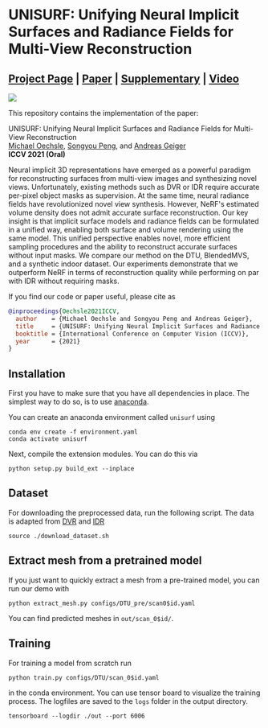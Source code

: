 # UNISURF: Unifying Neural Implicit Surfaces and Radiance Fields for Multi-View Reconstruction
## [Project Page](https://moechsle.github.io/unisurf/) | [Paper](http://www.cvlibs.net/publications/Oechsle2021ICCV.pdf) | [Supplementary](http://www.cvlibs.net/publications/Oechsle2021ICCV_supplementary.pdf) | [Video](https://www.youtube.com/watch?v=WXUfHvZge0E)

![](./media/unisurf_teaser.gif)

This repository contains the implementation of the paper:

UNISURF: Unifying Neural Implicit Surfaces and Radiance Fields for Multi-View Reconstruction  
[Michael Oechsle](https://moechsle.github.io/), [Songyou Peng](https://pengsongyou.github.io/), and [Andreas Geiger](http://www.cvlibs.net/)  
**ICCV 2021 (Oral)**  

Neural implicit 3D representations have emerged as a powerful paradigm for reconstructing surfaces from multi-view images and synthesizing novel views. Unfortunately, existing methods such as DVR or IDR require accurate per-pixel object masks as supervision. At the same time, neural radiance fields have revolutionized novel view synthesis. However, NeRF's estimated volume density does not admit accurate surface reconstruction. Our key insight is that implicit surface models and radiance fields can be formulated in a unified way, enabling both surface and volume rendering using the same model. This unified perspective enables novel, more efficient sampling procedures and the ability to reconstruct accurate surfaces without input masks. We compare our method on the DTU, BlendedMVS, and a synthetic indoor dataset. Our experiments demonstrate that we outperform NeRF in terms of reconstruction quality while performing on par with IDR without requiring masks.

If you find our code or paper useful, please cite as
```bibtex
@inproceedings{Oechsle2021ICCV,
  author    = {Michael Oechsle and Songyou Peng and Andreas Geiger},
  title     = {UNISURF: Unifying Neural Implicit Surfaces and Radiance Fields for Multi-View Reconstruction},
  booktitle = {International Conference on Computer Vision (ICCV)},
  year      = {2021}
} 
```    
    
## Installation

First you have to make sure that you have all dependencies in place.
The simplest way to do so, is to use [anaconda](https://www.anaconda.com/).

You can create an anaconda environment called `unisurf` using
```
conda env create -f environment.yaml
conda activate unisurf
```
Next, compile the extension modules.
You can do this via
```
python setup.py build_ext --inplace
```

## Dataset
For downloading the preprocessed data, run the following script. The data is adapted from [DVR](https://github.com/autonomousvision/differentiable_volumetric_rendering) and [IDR](https://github.com/lioryariv/idr)
```
source ./download_dataset.sh
```

## Extract mesh from a pretrained model

If you just want to quickly extract a mesh from a pre-trained model, you can run our demo with 
```
python extract_mesh.py configs/DTU_pre/scan0$id.yaml 
```

You can find predicted meshes in `out/scan_0$id/`.


## Training
For training a model from scratch run 
```
python train.py configs/DTU/scan_0$id.yaml
```
in the conda environment.
You can use tensor board to visualize the training process. The logfiles are saved to the `logs` folder in the output directory.
```
tensorboard --logdir ./out --port 6006
```

